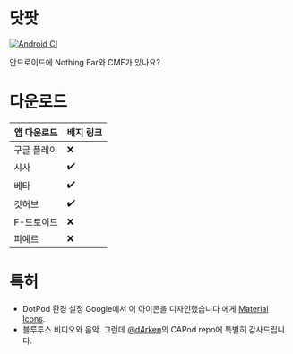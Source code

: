 # 닷팟
[![Android CI](https://github.com/NurMi-io/DotPod/actions/workflows/android.yml/badge.svg)](https://github.com/NurMi-io/DotPod/actions/workflows/code-checks.yml)

안드로이드에 Nothing Ear와 CMF가 있나요?
# 다운로드
| 앱 다운로드 | 배지 링크          |
| ------- | ------------------ |
| 구글 플레이   | :x: |
| 시사    | :heavy_check_mark: |
| 베타   | :heavy_check_mark:                |
| 깃허브   | :heavy_check_mark:                |
| F-드로이드   | :x: |
| 피예르   | :x:                |
# 특허
* DotPod 환경 설정 Google에서 이 아이콘을 디자인했습니다 에게  [Material Icons](https://pictogrammers.com/library/mdi/).
* 블루투스 비디오와 음악. 그런데 [@d4rken](https://github.com/d4rken)의 CAPod repo에 특별히 감사드립니다.
